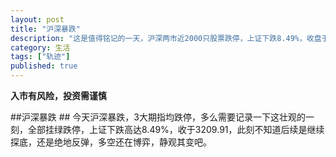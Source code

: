 ```yaml
---
layout: post
title: "沪深暴跌"
description: "这是值得铭记的一天，沪深两市近2000只股票跌停，上证下跌8.49%，收盘于3209.91"
category: 生活
tags: ["轨迹"]
published: true
---
```


**入市有风险，投资需谨慎**

##沪深暴跌 ##
今天沪深暴跌，3大期指均跌停，多么需要记录一下这壮观的一刻，全部挂绿跌停，上证下跌高达8.49%，收于3209.91，此刻不知道后续是继续探底，还是绝地反弹，多空还在博弈，静观其变吧。



